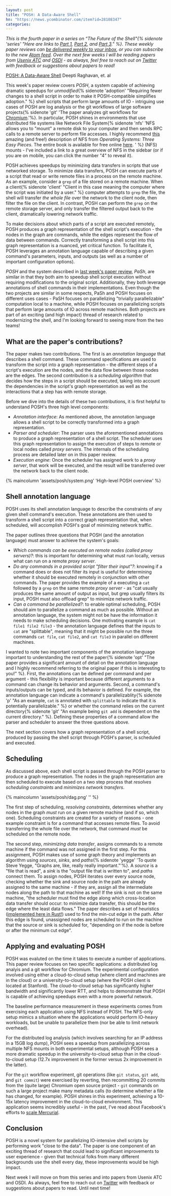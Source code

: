 ```yaml
---
layout: post
title: "POSH: A Data-Aware Shell"
hn: "https://news.ycombinator.com/item?id=28108347"
categories:
---
```


_This is the fourth paper in a series on “The Future of the Shell"{% sidenote 'series' "Here are links to [Part 1](/2021/07/14/unix-shell-programming-the-next-50-years.html), [Part 2](/2021/07/24/from-laptop-to-lambda-outsourcing-everyday-jobs-to-thousands-of-transient-functional-containers.html), and [Part 3](/2021/07/31/pash-light-touch-data-parallel-shell-processing.html)." %}. These weekly paper reviews can [be delivered weekly to your inbox](https://newsletter.micahlerner.com/), or you can subscribe to the new [Atom feed](https://www.micahlerner.com/feed.xml). Over the next few weeks I will be reading papers from [Usenix ATC](https://www.usenix.org/conference/atc21) and [OSDI](https://www.usenix.org/conference/osdi21) - as always, feel free to reach out on [Twitter](https://twitter.com/micahlerner) with feedback or suggestions about papers to read!_

[POSH: A Data-Aware Shell](https://www.usenix.org/conference/atc20/presentation/raghavan) Deepti Raghavan, et. al

This week's paper review covers _POSH_, a system capable of achieving dramatic speedups for _unmodified_{% sidenote 'adoption' "Requiring fewer changes to a shell script in order to make it POSH-compatible simplifies adoption." %} shell scripts that perform large amounts of IO - intriguing use cases of POSH are log analysis or the git workflows of large software projects{% sidenote 'git' 'The paper analyzes git workflows for [Chromium](https://github.com/chromium/chromium).'%}. In particular, POSH shines in environments that use distributed file systems like Network File System{% sidenote 'nfs' 'NFS allows you to "mount" a remote disk to your computer and then sends RPC calls to a remote server to perform file accesses. I highly recommend [this](https://pages.cs.wisc.edu/~remzi/OSTEP/dist-nfs.pdf) amazing (and free!) description of NFS from _Operating Systems: Three Easy Pieces_. The entire book is available for free online [here](https://pages.cs.wisc.edu/~remzi/OSTEP/). ' %} (NFS) mounts - I've included a link to a great overview of NFS in the sidebar (or if you are on mobile, you can click the number "4" to reveal it).

POSH achieves speedups by minimizing data transfers in scripts that use networked storage. To minimize data transfers, POSH can execute parts of a script that read or write remote files in a process on the remote machine. As an example, consider a `grep` of a file stored on a remote machine. When a client{% sidenote 'client' "Client in this case meaning the computer where the script was initiated by a user." %} computer attempts to `grep` the file, the shell will transfer _the whole file_ over the network to the client node, then filter the file on the client. In contrast, POSH can perform the `grep` on the remote storage server, and only transfer the filtered output back to the client, dramatically lowering network traffic. 

To make decisions about which parts of a script are executed remotely, POSH produces a graph representation of the shell script's execution - the nodes in the graph are commands, while the edges represent the flow of data between commands. Correctly transforming a shell script into this graph representation is a nuanced, yet critical function. To facilitate it, POSH leverages an annotation language capable of describing a given command's parameters, inputs, and outputs (as well as a number of important configuration options). 

_POSH_ and the system described in [last week's paper review](/2021/07/31/pash-light-touch-data-parallel-shell-processing.html), _PaSh_, are similar in that they both aim to speedup shell script execution without requiring modifications to the original script. Additionally, they both leverage annotations of shell commands in their implementations. Even though the two projects are similar in some respects, PaSh and POSH focuses on different uses cases - PaSH focuses on parallelizing "trivially parallelizable" computation local to a machine, while POSH focuses on parallelizing scripts that perform large amounts of IO across remote machines. Both projects are part of an exciting (and high impact) thread of research related to modernizing the shell, and I'm looking forward to seeing more from the two teams!

## What are the paper's contributions?

The paper makes two contributions. The first is an _annotation language_ that describes a shell command. These command specifications are used to transform the script into a graph representation - the different steps of a script's execution are the nodes, and the data flow between those nodes are the edges. The second contribution is a _scheduling algorithm_ that decides how the steps in a script should be executed, taking into account the dependencies in the script's graph representation as well as the interactions that a step has with remote storage.

Before we dive into the details of these two contributions, it is first helpful to understand POSH's three high level components:

- _Annotation interface_: As mentioned above, the annotation language allows a shell script to be correctly transformed into a graph representation.
- _Parser and scheduler_: The parser uses the aforementioned annotations to produce a graph representation of a shell script. The scheduler uses this graph representation to assign the execution of steps to remote or local nodes called _proxy servers_. The internals of the scheduling process are detailed later on in this paper review. 
- _Execution engine_: Once the scheduler has assigned work to a _proxy server_, that work will be executed, and the result will be transferred over the network back to the client node.

{% maincolumn 'assets/posh/system.png' 'High-level POSH overview' %}

## Shell annotation language

POSH uses its shell annotation language to describe the constraints of any given shell command's execution. These annotations are then used to transform a shell script into a correct graph representation that, when scheduled, will accomplish POSH's goal of minimizing network traffic.

The paper outlines three questions that POSH (and the annotation language) must answer to achieve the system's goals:

- _Which commands can be executed on remote nodes (called proxy servers)?_: this is important for determining what must run locally, versus what can run on a remote _proxy server_.
- _Do any commands in a provided script "filter their input"?_: knowing if a command does or does not filter its input is useful for determining whether it should be executed remotely in conjunction with other commands. The paper provides the example of a executing a `cat` followed by a `grep` on the same remote _proxy server_ - as "cat usually produces the same amount of output as input, but grep usually filters its input, POSH must also offload grep" to minimize network traffic.
- _Can a command be parallelized?_: to enable optimal scheduling, POSH should aim to parallelize a command as much as possible. Without an annotation language, the system might not be have the information it needs to make scheduling decisions. One motivating example is `cat file1 file2 file3` - the annotation language defines that the inputs to `cat` are "splittable", meaning that it might be possible run the three commands `cat file`, `cat file2`, and `cat file3` in parallel on different machines.

I wanted to note two important components of the annotation language important to understanding the rest of the paper{% sidenote 'opt' "The paper provides a significant amount of detail on the annotation language and I highly recommend referring to the original paper if this is interesting to you!" %}. First, the annotations can be defined per command and per argument - this flexibility is important because different arguments to a command can change its behavior and arguments. Second, a command's inputs/outputs can be typed, and its behavior is defined. For example, the annotation language can indicate a command's parallelizablity{% sidenote 'p' "As an example, `cat` is annotated with `splittable` to indicate that it is potentially parallelizable." %} or whether the command relies on the current directory{% sidenote 'git' "An example being `git add` is dependent on the current directory." %}. Defining these properties of a command allow the parser and scheduler to answer the three questions above.

The next section covers how a graph representation of a shell script, produced by passing the shell script through POSH's parser, is scheduled and executed.

## Scheduling

As discussed above, each shell script is passed through the POSH parser to produce a graph representation. The nodes in the graph representation are then scheduled to execute based on a two step process that _resolves scheduling constraints_ and _minimizes network transfers_.

{% maincolumn 'assets/posh/dag.png' '' %}

The first step of scheduling, _resolving constraints_, determines whether any nodes in the graph *must* run on a given remote machine (and if so, which one). Scheduling constraints are created for a variety of reasons - one example constraint is for a command that accesses remote files. To avoid transferring the whole file over the network, that command *must* be scheduled on the remote node. 

The second step, _minimizing data transfer_, assigns commands to a remote machine if the command was not assigned in the first step. For this assignment, POSH makes use of some graph theory and implements an algorithm using _sources_, _sinks_, and _paths_{% sidenote 'yegge' 'To quote Steve Yegge, "Graphs are, like, really really important."'%}. A _source_ is a "file that is read", a _sink_ is the "output file that is written to", and _paths_ connect them. To assign nodes, POSH iterates over every source node, checking whether the sink and source node in the path are already assigned to the same machine - if they are, assign all the intermediate nodes along the path to that machine as well! If the sink is not on the same machine, "the scheduler must find the edge along which cross-location data transfer should occur: to minimize data transfer, this should be the edge where the least data flows." The paper describes a set of heuristics ([implemented here in Rust!](https://github.com/deeptir18/posh/blob/151b0729c4c45829485619c497506a264b0fea02/shell/src/scheduler/heuristic.rs#L37)) used to find the min-cut edge in the path. After this edge is found, unassigned nodes are scheduled to run on the machine that the source or sink is scheduled for, "depending on if the node is before or after the minimum cut edge".

## Applying and evaluating POSH

POSH was evaluted on the time it takes to execute a number of applications. This paper review focuses on two specific applications: a distributed log analyis and a git workflow for Chromium. The experimental configuration involved using either a cloud-to-cloud setup (where client and machines are in the cloud) or a university-to-cloud setup (where the POSH client is located at Stanford). The cloud-to-cloud setup has significantly higher bandwidth and significantly lower RTT, and helps to demonstrate that POSH is capable of achieving speedups even with a more powerful network. 

The baseline performance measurement in these experiments comes from exercising each application using NFS instead of POSH. The NFS-only setup mimics a situation where the applications would perform IO-heavy workloads, but be unable to parallelize them (nor be able to limit network overhead).

For the distributed log analysis (which involves searching for an IP address in a 15GB log dump), POSH sees a speedup from parallelizing across multiple NFS mounts in both experimental setups, although POSH sees a more dramatic speedup in the university-to-cloud setup than in the cloud-to-cloud setup (12.7x improvement in the former versus 2x improvement in the latter).

For the `git` workflow experiment, git operations (like `git status`, `git add`, and `git commit`) were exercised by reverting, then recommitting 20 commits from the (quite large) Chromium open source project - `git` commands on such a large project make many metadata calls (to determine whether a file has changed, for example). POSH shines in this experiment, achieving a 10-15x latency improvement in the cloud-to-cloud environment. This application seems incredibly useful - in the past, I've read about Facebook's efforts to [scale Mercurial](https://engineering.fb.com/2014/01/07/core-data/scaling-mercurial-at-facebook/).

## Conclusion

POSH is a novel system for parallelizing IO-intensive shell scripts by performing work "close to the data". The paper is one component of an exciting thread of research that could lead to significant improvements to user experience - given that technical folks from many different backgrounds use the shell every day, these improvements would be high impact.

Next week I will move on from this series and into papers from Usenix ATC and OSDI. As always, feel free to reach out on [Twitter](https://twitter.com/micahlerner) with feedback or suggestions about papers to read. Until next time!